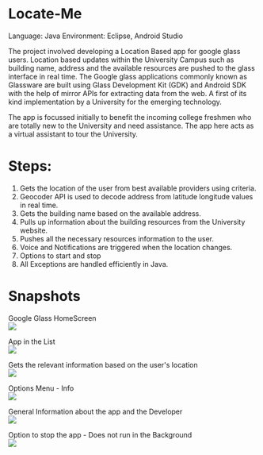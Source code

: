 Locate-Me
============

Language: Java
Environment: Eclipse, Android Studio

The project involved developing a Location Based app for google glass users.  Location based updates within the University Campus such as building name, address and the available resources are pushed to the glass interface in real time. The Google glass applications commonly known as Glassware are built using Glass Development Kit (GDK) and Android SDK with the help of mirror APIs for extracting data from the web. A first of its kind implementation by a University for the emerging technology.

The app is focussed initially to benefit the incoming college freshmen who are totally new to the University and need assistance. The app here acts as a virtual assistant to tour the University.


Steps:
========
1. Gets the location of the user from best available providers using criteria.
2. Geocoder API is used to decode address from latitude longitude values in real time.
3. Gets the building name based on the available address.
4. Pulls up information about the building resources from the University website.
5. Pushes all the necessary resources information to the user.
6. Voice and Notifications are triggered when the location changes.
7. Options to start and stop
8. All Exceptions are handled efficiently in Java. 


Snapshots
==========

Google Glass HomeScreen                                               
![](http://i.imgur.com/iJYu32Y.png)




App in the List                                                             
![](http://i.imgur.com/dH7gh7m.png)




Gets the relevant information based on the user's location                        
![](http://i.imgur.com/OZw2f8n.png)




Options Menu - Info                                                                 
![](http://i.imgur.com/8sbUoNf.png)




General Information about the app and the Developer                                   
![](http://i.imgur.com/AplJJZ1.png)




Option to stop the app - Does not run in the Background                               
![](http://i.imgur.com/nOHGfDS.png)






